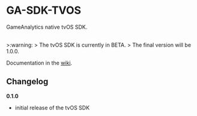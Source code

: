 GA-SDK-TVOS
==========

GameAnalytics native tvOS SDK.

<br>
>:warning:  
> The tvOS SDK is currently in BETA.  
> The final version will be 1.0.0. 

Documentation in the [wiki](https://github.com/GameAnalytics/GA-SDK-TVOS/wiki).

Changelog
---------
**0.1.0**
* initial release of the tvOS SDK

